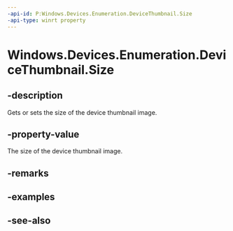 ----api-id: P:Windows.Devices.Enumeration.DeviceThumbnail.Size
-api-type: winrt property
---<!-- Property syntaxpublic ulong Size { get;  set; }--># Windows.Devices.Enumeration.DeviceThumbnail.Size## -descriptionGets or sets the size of the device thumbnail image.## -property-valueThe size of the device thumbnail image.## -remarks## -examples## -see-also